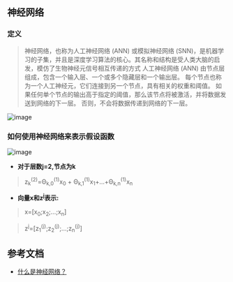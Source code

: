 ## 神经网络
### 定义
> 神经网络，也称为人工神经网络 (ANN) 或模拟神经网络 (SNN)，是机器学习的子集，并且是深度学习算法的核心。其名称和结构是受人类大脑的启发，模仿了生物神经元信号相互传递的方式
> 人工神经网络 (ANN) 由节点层组成，包含一个输入层、一个或多个隐藏层和一个输出层。 每个节点也称为一个人工神经元，它们连接到另一个节点，具有相关的权重和阈值。 如果任何单个节点的输出高于指定的阈值，那么该节点将被激活，并将数据发送到网络的下一层。 否则，不会将数据传递到网络的下一层。

![image](https://user-images.githubusercontent.com/13389058/147379611-d0f42a40-3aac-4556-91d2-25f551a0531d.png)


### 如何使用神经网络来表示假设函数

![image](https://user-images.githubusercontent.com/13389058/147379591-ec4bf258-0648-4715-a184-596b9ca4fa66.png)

* **对于层数j=2,节点为k**
> z<sub>k</sub><sup>(2)</sup>=Θ<sub>k,0</sub><sup>(1)</sup>x<sub>0</sub> + Θ<sub>k,1</sub><sup>(1)</sup>x<sub>1</sub>+...+Θ<sub>k,n</sub><sup>(1)</sup>x<sub>n</sub>
* **向量x和z<sup>j</sup>表示:**
> x=[x<sub>0</sub>;x<sub>2</sub>;...;x<sub>n</sub>]

> z<sup>j</sup>=[z<sub>1</sub><sup>(j)</sup>;z<sub>2</sub><sup>(j)</sup>;...;z<sub>n</sub><sup>(j)</sup>]
## 参考文档
* [什么是神经网络？](https://www.ibm.com/cn-zh/cloud/learn/neural-networks)

